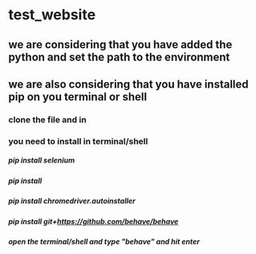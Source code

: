 # test_website
## we are considering that you have added the python and set the path to the environment
## we are also considering that you have installed pip on you terminal or shell
### clone the file and in

### you need to install in terminal/shell

##### pip install selenium
##### pip install 
##### pip install chromedriver.autoinstaller
##### pip install git+https://github.com/behave/behave


##### open the terminal/shell and type "behave" and hit enter

